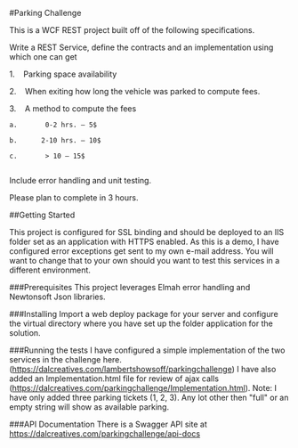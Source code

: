 ﻿#Parking Challenge

This is a WCF REST project built off of the following specifications.

Write a REST Service, define the contracts and an implementation using which one can get

  1.    Parking space availability

  2.    When exiting how long the vehicle was parked to compute fees.

  3.    A method to compute the fees

    a.       0-2 hrs. – 5$

    b.      2-10 hrs. – 10$

    c.       > 10 – 15$
	 
Include error handling and unit testing.

Please plan to complete in 3 hours.


##Getting Started

This project is configured for SSL binding and should be deployed to an IIS folder set as an application with HTTPS enabled.  As this is a demo, I have configured error exceptions get sent to my own e-mail address.  You will want to change that to your own should you want to test this services in a different environment.


###Prerequisites
This project leverages Elmah error handling and Newtonsoft Json libraries.

###Installing
Import a web deploy package for your server and configure the virtual directory where you have set up the folder application for the solution.

###Running the tests
I have configured a simple implementation of the two services in the challenge here.  (https://dalcreatives.com/lambertshowsoff/parkingchallenge)  I have also added an Implementation.html file for review of ajax calls (https://dalcreatives.com/parkingchallenge/Implementation.html).  Note:  I have only added three parking tickets (1, 2, 3).  Any lot other then "full" or an empty string will show as available parking.

###API Documentation
There is a Swagger API site at https://dalcreatives.com/parkingchallenge/api-docs
